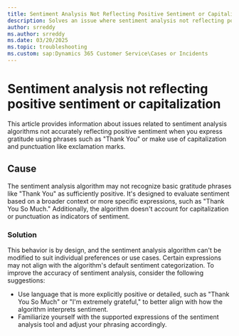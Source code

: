 ```yaml
---
title: Sentiment Analysis Not Reflecting Positive Sentiment or Capitalization
description: Solves an issue where sentiment analysis not reflecting positive sentiment or capitalization when expressing gratitude.
author: srreddy
ms.author: srreddy
ms.date: 03/20/2025
ms.topic: troubleshooting
ms.custom: sap:Dynamics 365 Customer Service\Cases or Incidents
---
```

# Sentiment analysis not reflecting positive sentiment or capitalization

This article provides information about issues related to sentiment analysis algorithms not accurately reflecting positive sentiment when you express gratitude using phrases such as "Thank You" or make use of capitalization and punctuation like exclamation marks.

## Cause

The sentiment analysis algorithm may not recognize basic gratitude phrases like "Thank You" as sufficiently positive. It's designed to evaluate sentiment based on a broader context or more specific expressions, such as "Thank You So Much." Additionally, the algorithm doesn't account for capitalization or punctuation as indicators of sentiment.

### Solution

This behavior is by design, and the sentiment analysis algorithm can't be modified to suit individual preferences or use cases. Certain expressions may not align with the algorithm's default sentiment categorization. To improve the accuracy of sentiment analysis, consider the following suggestions:

- Use language that is more explicitly positive or detailed, such as "Thank You So Much" or "I'm extremely grateful," to better align with how the algorithm interprets sentiment.
- Familiarize yourself with the supported expressions of the sentiment analysis tool and adjust your phrasing accordingly.
